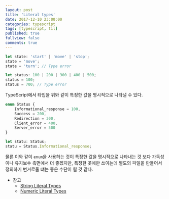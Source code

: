 ```yaml
---
layout: post
title: 'Literal types'
date: 2017-12-10 23:00:00
categories: typescript
tags: [typescript, til]
published: true
fullview: false
comments: true
---
```


```javascript
let state: 'start' | 'move' | 'stop';
state = 'move';
state = 'turn'; // Type error

let status: 100 | 200 | 300 | 400 | 500;
status = 100;
status = 700; // Type error
```

TypeScript에서 타입을 위와 같이 특정한 값을 명시적으로 나타낼 수 있다.

```javascript
enum Status {
    Informational_response = 100,
    Success = 200,
    Redirection = 300,
    Client_error = 400,
    Server_error = 500
}

let statu: Status;
statu = Status.Informational_response;
```

물론 이와 같이 `enum`을 사용허는 것이 특정한 값을 명시적으로 나타내는 것 보다 가독성이나 유지보수 측면에서 더 좋겠지만, 특정한 곳에만 쓰이는데 별도의 파일을 만들어서 정의하기 번거로울 떄는 좋은 수단이 될 것 같다.

* 참고
  * [String Literal Types](https://www.typescriptlang.org/docs/handbook/advanced-types.html#string-literal-types)
  * [Numeric Literal Types](https://www.typescriptlang.org/docs/handbook/advanced-types.html#numeric-literal-types)
